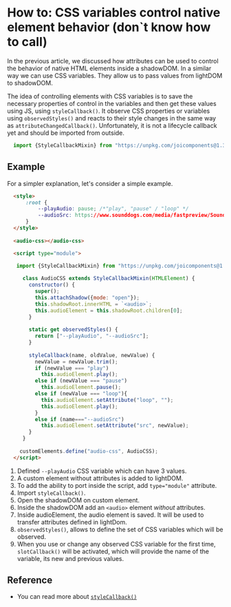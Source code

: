 # How to: CSS variables control native element behavior (don`t know how to call)

In the previous article, we discussed how attributes can be used to control the behavior of native HTML elements inside
a shadowDOM. In a similar way we can use CSS variables. They allow us to pass values from lightDOM to shadowDOM.

The idea of controlling elements with CSS variables is to save the necessary properties of control in the variables and
then get these values using JS, using `styleCallback()`. It observe CSS properties or variables using `observedStyles()`
and reacts to their style changes in the same way as `attributeChangedCallback()`. 
Unfortunately, it is not a lifecycle callback yet and should be imported from outside.

```javascript
  import {StyleCallbackMixin} from "https://unpkg.com/joicomponents@1.3.6/src/style/StyleCallbackMixin.js"
```

## Example

For a simpler explanation, let's consider a simple example.

```html
  <style>
      :root {
          --playAudio: pause; /*"play", "pause" / "loop" */                                                  /*[1]*/
          --audioSrc: https://www.sounddogs.com/media/fastpreview/Sounddogs-Preview-11545000.mp3;
      }
  </style>
    
  <audio-css></audio-css>                                                                                    <!--[2]-->

  <script type="module">                                                                                     //[3]
  
   import {StyleCallbackMixin} from "https://unpkg.com/joicomponents@1.3.6/src/style/StyleCallbackMixin.js"  //[4]

     class AudioCSS extends StyleCallbackMixin(HTMLElement) {
       constructor() {
         super();
         this.attachShadow({mode: "open"});                                                                  //[5]
         this.shadowRoot.innerHTML = `<audio>`;                                                              //[6]
         this.audioElement = this.shadowRoot.children[0];                                                    //[7]
       }
      
       static get observedStyles() {                                                                         //[8]
         return ["--playAudio", "--audioSrc"]; 
       }
      
       styleCallback(name, oldValue, newValue) {                                                             //[9]
         newValue = newValue.trim();
         if (newValue === "play")
           this.audioElement.play();
         else if (newValue === "pause")
           this.audioElement.pause();
         else if (newValue === "loop"){
           this.audioElement.setAttribute("loop", "");
           this.audioElement.play();
         }
         else if (name==="--audioSrc")
           this.audioElement.setAttribute("src", newValue);
       }
     }
     
    customElements.define("audio-css", AudioCSS);
  </script>
```
1. Defined `--playAudio` CSS variable which can have 3 values.
2. A custom element without attributes is added to lightDOM. 
3. To add the ability to port inside the script, add `type="module"` attribute.
4. Import `styleCallback()`.
5. Open the shadowDOM on custom element.
6. Inside the shadowDOM add an `<audio>` element _without_ attributes.
7. Inside audioElement, the audio element is saved. It will be used to transfer attributes defined in lightDom.
8. `observedStyles()`, allows to define the set of CSS variables which will be observed.
9. When you use or change any observed CSS variable for the first time, `slotCallback()` will be activated, which will 
   provide the name of the variable, its new and previous values.
   
## Reference
* You can read more about [`styleCallback()`](https://github.com/orstavik/JoiComponents/blob/master/book/chapter5_style/12_Mixin_StyleCallback.md)

